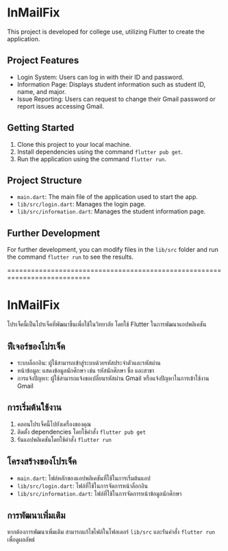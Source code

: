 # InMailFix

This project is developed for college use, utilizing Flutter to create the application.

## Project Features

- Login System: Users can log in with their ID and password.
- Information Page: Displays student information such as student ID, name, and major.
- Issue Reporting: Users can request to change their Gmail password or report issues accessing Gmail.

## Getting Started

1. Clone this project to your local machine.
2. Install dependencies using the command `flutter pub get`.
3. Run the application using the command `flutter run`.

## Project Structure

- `main.dart`: The main file of the application used to start the app.
- `lib/src/login.dart`: Manages the login page.
- `lib/src/information.dart`: Manages the student information page.

## Further Development

For further development, you can modify files in the `lib/src` folder and run the command `flutter run` to see the results.

===========================================================================

# InMailFix

โปรเจ็คนี้เป็นโปรเจ็คที่พัฒนาขึ้นเพื่อใช้ในวิทยาลัย โดยใช้ Flutter ในการพัฒนาแอปพลิเคชัน

## ฟีเจอร์ของโปรเจ็ค

- ระบบล็อกอิน: ผู้ใช้สามารถเข้าสู่ระบบด้วยรหัสประจำตัวและรหัสผ่าน
- หน้าข้อมูล: แสดงข้อมูลนักศึกษา เช่น รหัสนักศึกษา ชื่อ และสาขา
- การแจ้งปัญหา: ผู้ใช้สามารถแจ้งขอเปลี่ยนรหัสผ่าน Gmail หรือแจ้งปัญหาในการเข้าใช้งาน Gmail

## การเริ่มต้นใช้งาน

1. คลอนโปรเจ็คนี้ไปยังเครื่องของคุณ
2. ติดตั้ง dependencies โดยใช้คำสั่ง `flutter pub get`
3. รันแอปพลิเคชันโดยใช้คำสั่ง `flutter run`

## โครงสร้างของโปรเจ็ค

- `main.dart`: ไฟล์หลักของแอปพลิเคชันที่ใช้ในการเริ่มต้นแอป
- `lib/src/login.dart`: ไฟล์ที่ใช้ในการจัดการหน้าล็อกอิน
- `lib/src/information.dart`: ไฟล์ที่ใช้ในการจัดการหน้าข้อมูลนักศึกษา

## การพัฒนาเพิ่มเติม

หากต้องการพัฒนาเพิ่มเติม สามารถแก้ไขไฟล์ในโฟลเดอร์ `lib/src` และรันคำสั่ง `flutter run` เพื่อดูผลลัพธ์
